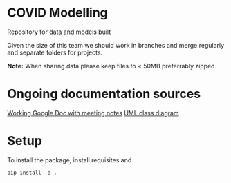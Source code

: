 # COVID Modelling

Repository for data and models built

Given the size of this team we should work in branches and merge regularly and separate folders for projects.

**Note:** When sharing data please keep files to < 50MB preferrably zipped

# Ongoing documentation sources

[Working Google Doc with meeting notes](https://docs.google.com/document/d/1EwwHZ0s3uVWmkEdhiw94cqrhfoLsTu_Pay2H11LjVOw/edit)
[UML class diagram](https://drive.google.com/file/d/1YMUAePtUvx1xLVObjnz1n5IkDfJOkmD8/view)

# Setup

To install the package, install requisites and

``pip install -e .``

